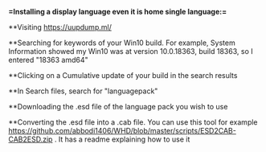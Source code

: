 **=Installing a display language even it is home single language:=**

**Visiting https://uupdump.ml/

**Searching for keywords of your Win10 build. For example, System Information showed my Win10 was at version 10.0.18363, build 18363, so I entered "18363 amd64"

**Clicking on a Cumulative update of your build in the search results

**In Search files, search for "languagepack"

**Downloading the .esd file of the language pack you wish to use

**Converting the .esd file into a .cab file. 
You can use this tool for example https://github.com/abbodi1406/WHD/blob/master/scripts/ESD2CAB-CAB2ESD.zip .
It has a readme explaining how to use it
